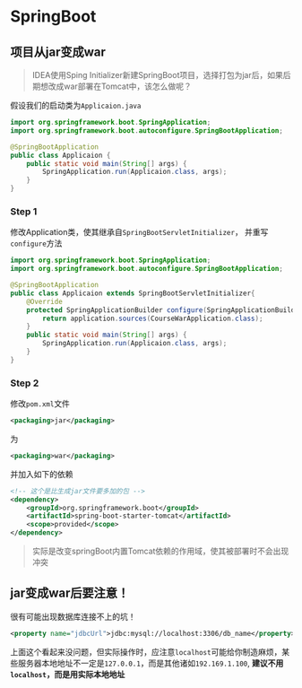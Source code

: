 # SpringBoot

## 项目从jar变成war

> IDEA使用Sping Initializer新建SpringBoot项目，选择打包为jar后，如果后期想改成war部署在Tomcat中，该怎么做呢？

假设我们的启动类为`Applicaion.java` 

```java
import org.springframework.boot.SpringApplication;
import org.springframework.boot.autoconfigure.SpringBootApplication;

@SpringBootApplication
public class Applicaion {
    public static void main(String[] args) {
        SpringApplication.run(Applicaion.class, args);
    }
}
```

### Step 1

修改Application类，使其继承自`SpringBootServletInitializer`， 并重写`configure`方法

```java
import org.springframework.boot.SpringApplication;
import org.springframework.boot.autoconfigure.SpringBootApplication;

@SpringBootApplication
public class Applicaion extends SpringBootServletInitializer{
    @Override
    protected SpringApplicationBuilder configure(SpringApplicationBuilder application) {
        return application.sources(CourseWarApplication.class);
    }
    public static void main(String[] args) {
        SpringApplication.run(Applicaion.class, args);
    }
}

```

### Step 2

修改`pom.xml`文件

```xml
<packaging>jar</packaging>
```

为

```xml
<packaging>war</packaging>
```

并加入如下的依赖

```xml
<!-- 这个是比生成jar文件要多加的包 -->
<dependency>
    <groupId>org.springframework.boot</groupId>
    <artifactId>spring-boot-starter-tomcat</artifactId>
    <scope>provided</scope>
</dependency>
```

> 实际是改变springBoot内置Tomcat依赖的作用域，使其被部署时不会出现冲突

## jar变成war后要注意！

很有可能出现数据库连接不上的坑！

```xml
<property name="jdbcUrl">jdbc:mysql://localhost:3306/db_name</property>
```

上面这个看起来没问题，但实际操作时，应注意`localhost`可能给你制造麻烦，某些服务器本地地址不一定是`127.0.0.1`，而是其他诸如`192.169.1.100`,  **建议不用`localhost`，而是用实际本地地址**

